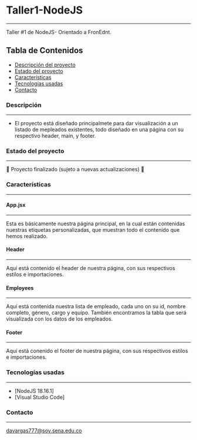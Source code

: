 # Taller1-NodeJS
***
Taller #1 de NodeJS- Orientado a FronEdnt.
## Tabla de Contenidos
* [Descripción del proyecto](#descripción-del-proyecto)
* [Estado del proyecto](#estado-del-proyecto)
* [Características](#características)
* [Tecnologías usadas](#tecnologías-usadas)
* [Contacto](#contacto)

### Descripción
***
* El proyecto está diseñado principalmete para dar visualización a un listado de mepleados existentes, todo diseñado en una página con su respectivo header, main, y footer.

### Estado del proyecto
***
:construction: Proyecto finalizado (sujeto a nuevas actualizaciones) :construction:

### Características
***
#### App.jsx
***
Esta es básicamente nuestra página principal, en la cual están contenidas nuestras etiquetas personalizadas, que muestran todo el contenido que hemos realizado.

#### Header
***
Aquí está contenido el header de nuestra página, con sus respectivos estilos e importaciones.

#### Employees
***
Aquí está contenida nuestra lista de empleado, cada uno on su id, nombre completo, género, cargo y equipo. También encontramos la tabla que será visualizada con los datos de los empleados.

#### Footer
***
Aquí está conenido el footer de nuestra página, con sus respectivos estilos e importaciones.


### Tecnologías usadas
***
* [NodeJS 18.16.1]
* [Visual Studio Code] 

  
### Contacto
***
davargas777@soy.sena.edu.co
